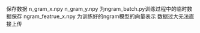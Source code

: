 保存数据
n_gram_x.npy n_gram_y.npy 为ngram_batch.py训练过程中的临时数据保存
ngram_featrue_x.npy 为训练好的ngram模型的向量表示
数据过大无法直接上传
